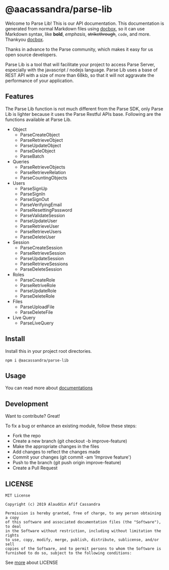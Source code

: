 # @aacassandra/parse-lib
Welcome to Parse Lib! This is our API documentation. This documentation
is generated from normal Markdown files using [docbox](https://github.com/tmcw/docbox),
so it can use Markdown syntax, like **bold**, _emphasis_, ~~strikethrough~~,
`code`, and more. Thankyou [docbox](https://github.com/tmcw/docbox).

Thanks in advance to the Parse community, which makes it easy for us open source developers.

Parse Lib is a tool that will facilitate your project to access Parse Server, especially with the javascript / nodejs language. Parse Lib uses a base of REST API with a size of more than 68kb, so that it will not aggravate the performance of your application.

## Features
The Parse Lib function is not much different from the Parse SDK, only Parse Lib is lighter because it uses the Parse Restful APIs base. Following are the functions available at Parse Lib. 

- Object
  - ParseCreateObject
  - ParseRetrieveObject  
  - ParseUpdateObject
  - ParseDeleObject
  - ParseBatch
- Queries
  - ParseRetrieveObjects
  - ParseRetrieveRelation
  - ParseCountingObjects
- Users
  - ParseSignUp
  - ParseSignIn
  - ParseSignOut
  - ParseVerifyingEmail
  - ParseResettingPassword
  - ParseValidateSession
  - ParseUpdateUser
  - ParseRetrieveUser
  - ParseRetrieveUsers
  - ParseDeleteUser
- Session
  - ParseCreateSession
  - ParseRetrieveSession
  - ParseUpdateSession
  - ParseRetrieveSessions
  - ParseDeleteSession
- Roles
  - ParseCreateRole
  - ParseRetriveRole
  - ParseUpdateRole
  - ParseDeleteRole
- Files
  - ParseUploadFile
  - ParseDeleteFile
- Live Query
  - ParseLiveQuery

## Install
Install this in your project root directories.
```
npm i @aacassandra/parse-lib
```

## Usage
You can read more about [documentations](https://parse-lib.web.app/#parse-lib)

## Development

Want to contribute? Great!

To fix a bug or enhance an existing module, follow these steps:

- Fork the repo
- Create a new branch (git checkout -b improve-feature)
- Make the appropriate changes in the files
- Add changes to reflect the changes made
- Commit your changes (git commit -am 'Improve feature')
- Push to the branch (git push origin improve-feature)
- Create a Pull Request


## LICENSE
```
MIT License

Copyright (c) 2019 Alauddin Afif Cassandra

Permission is hereby granted, free of charge, to any person obtaining a copy
of this software and associated documentation files (the "Software"), to deal
in the Software without restriction, including without limitation the rights
to use, copy, modify, merge, publish, distribute, sublicense, and/or sell
copies of the Software, and to permit persons to whom the Software is
furnished to do so, subject to the following conditions:
```

See [more](https://github.com/aacassandra/parse-lib/blob/master/LICENSE) about LICENSE
